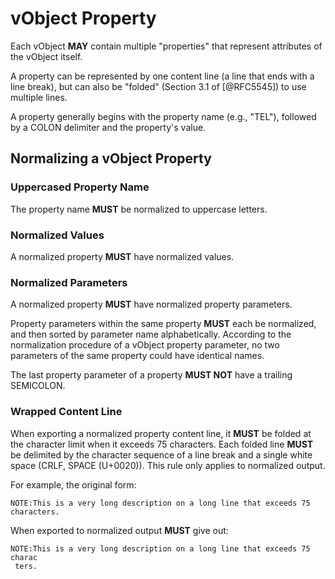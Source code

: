 # vObject Property

Each vObject **MAY** contain multiple "properties" that represent
attributes of the vObject itself.

A property can be represented by one content line (a line that ends with
a line break), but can also be "folded" (Section 3.1 of [@RFC5545])
to use multiple lines.

A property generally begins with the property name (e.g., "TEL"), followed
by a COLON delimiter and the property's value.


## Normalizing a vObject Property

### Uppercased Property Name

The property name **MUST** be normalized to uppercase letters.

### Normalized Values

A normalized property **MUST** have normalized values.

### Normalized Parameters

A normalized property **MUST** have normalized property parameters.

Property parameters within the same property **MUST** each be normalized, and then
sorted by parameter name alphabetically. According to the normalization procedure
of a vObject property parameter, no two parameters of the same property could
have identical names.

The last property parameter of a property **MUST NOT** have a trailing SEMICOLON.

### Wrapped Content Line

When exporting a normalized property content line, it **MUST** be folded at the
character limit when it exceeds 75 characters. Each folded line **MUST** be delimited
by the character sequence of a line break and a single white space (CRLF, SPACE (U+0020)).
This rule only applies to normalized output.

<!-- TODO: figure out how to demonstrate line wrapping without overflowing! -->

For example, the original form:

```
NOTE:This is a very long description on a long line that exceeds 75 characters.
```

When exported to normalized output **MUST** give out:

```
NOTE:This is a very long description on a long line that exceeds 75 charac
 ters.
```
